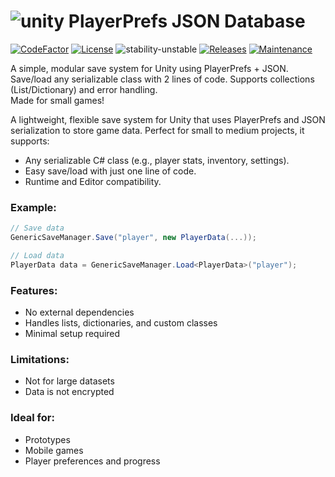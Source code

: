 # ![unity](https://img.shields.io/badge/Unity-100000?style=for-the-badge&logo=unity&logoColor=white)  PlayerPrefs JSON Database

[![CodeFactor](https://www.codefactor.io/repository/github/llarean/unity-playerprefs-database/badge)](https://www.codefactor.io/repository/github/llarean/unity-playerprefs-database)
[![License](https://img.shields.io/badge/license-MIT-green.svg)](https://github.com/llarean/unity-playerprefs-database/blob/master/LICENSE.md)
![stability-unstable](https://img.shields.io/badge/stability-unstable-red.svg)
[![Releases](https://img.shields.io/github/v/release/llarean/unity-playerprefs-database)](https://github.com/llarean/unity-playerprefs-database/releases)
[![Maintenance](https://img.shields.io/badge/Maintained%3F-yes-green.svg)](https://GitHub.com/Naereen/StrapDown.js/graphs/commit-activity)  

A simple, modular save system for Unity using PlayerPrefs + JSON.  
Save/load any serializable class with 2 lines of code. Supports collections (List/Dictionary) and error handling.  
Made for small games!  

A lightweight, flexible save system for Unity that uses PlayerPrefs and JSON serialization to store game data. Perfect for small to medium projects, it supports:
- Any serializable C# class (e.g., player stats, inventory, settings).
- Easy save/load with just one line of code.
- Runtime and Editor compatibility.  


### Example:

```csharp
// Save data
GenericSaveManager.Save("player", new PlayerData(...));

// Load data
PlayerData data = GenericSaveManager.Load<PlayerData>("player");
```

### Features:  
- No external dependencies  
- Handles lists, dictionaries, and custom classes  
- Minimal setup required  

### Limitations:

- Not for large datasets  
- Data is not encrypted  

### Ideal for:

- Prototypes
- Mobile games
- Player preferences and progress